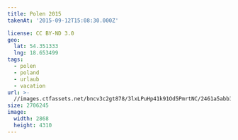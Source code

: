 ```yaml
---
title: Polen 2015
takenAt: '2015-09-12T15:08:30.000Z'

license: CC BY-ND 3.0
geo:
  lat: 54.351333
  lng: 18.653499
tags:
  - polen
  - poland
  - urlaub
  - vacation
url: >-
  //images.ctfassets.net/bncv3c2gt878/3lxLPuHp41k91Od5PmrtNC/2461a5abb1df58faad0c31ffa00ee0f0/polen-2015_25324988634_o
size: 2706245
image:
  width: 2868
  height: 4310
---
```

